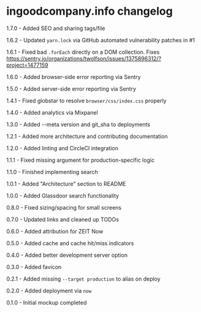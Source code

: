# ingoodcompany.info changelog
1.7.0 - Added SEO and sharing tags/file

1.6.2 - Updated `yarn.lock` via GitHub automated vulnerability patches in #1

1.6.1 - Fixed bad `.forEach` directly on a DOM collection. Fixes https://sentry.io/organizations/twolfson/issues/1375896312/?project=1477159

1.6.0 - Added browser-side error reporting via Sentry

1.5.0 - Added server-side error reporting via Sentry

1.4.1 - Fixed globstar to resolve `browser/css/index.css` properly

1.4.0 - Added analytics via Mixpanel

1.3.0 - Added --meta version and git_sha to deployments

1.2.1 - Added more architecture and contributing documentation

1.2.0 - Added linting and CircleCI integration

1.1.1 - Fixed missing argument for production-specific logic

1.1.0 - Finished implementing search

1.0.1 - Added "Architecture" section to README

1.0.0 - Added Glassdoor search functionality

0.8.0 - Fixed sizing/spacing for small screens

0.7.0 - Updated links and cleaned up TODOs

0.6.0 - Added attribution for ZEIT Now

0.5.0 - Added cache and cache hit/miss indicators

0.4.0 - Added better development server option

0.3.0 - Added favicon

0.2.1 - Added missing `--target production` to alias on deploy

0.2.0 - Added deployment via `now`

0.1.0 - Initial mockup completed
